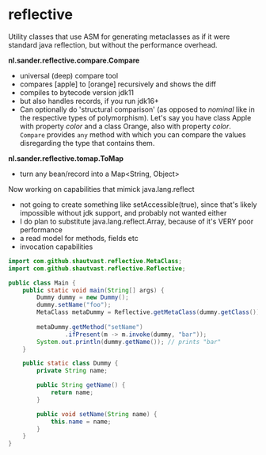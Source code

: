 # reflective
Utility classes that use ASM for generating metaclasses as if it were standard java reflection, but without the performance overhead.


__nl.sander.reflective.compare.Compare__
* universal (deep) compare tool
* compares [apple] to [orange] recursively and shows the diff
* compiles to bytecode version jdk11
* but also handles records, if you run jdk16+
* Can optionally do 'structural comparison' (as opposed to _nominal_ like in the respective types of polymorphism). Let's say you have class Apple with property _color_ and a class Orange, also with property _color_. `Compare` provides `any` method with which you can compare the values disregarding the type that contains them.

__nl.sander.reflective.tomap.ToMap__
* turn any bean/record into a Map<String, Object>

Now working on capabilities that mimick java.lang.reflect
* not going to create something like setAccessible(true), since that's likely impossible without jdk support, and probably not wanted either
* I do plan to substitute java.lang.reflect.Array, because of it's VERY poor performance
* a read model for methods, fields etc
* invocation capabilities

```java
import com.github.shautvast.reflective.MetaClass;
import com.github.shautvast.reflective.Reflective;

public class Main {
    public static void main(String[] args) {
        Dummy dummy = new Dummy();
        dummy.setName("foo");
        MetaClass metaDummy = Reflective.getMetaClass(dummy.getClass());
        
        metaDummy.getMethod("setName")
                .ifPresent(m -> m.invoke(dummy, "bar"));
        System.out.println(dummy.getName()); // prints "bar"
    }

    public static class Dummy {
        private String name;

        public String getName() {
            return name;
        }

        public void setName(String name) {
            this.name = name;
        }
    }
}
```